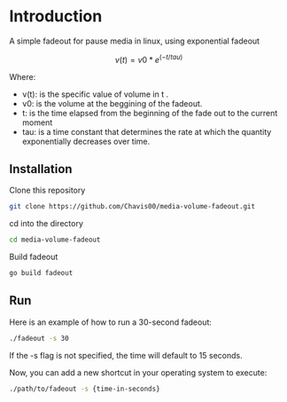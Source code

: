 # Introduction
A simple fadeout for pause media in linux, using exponential fadeout 
```math
v(t) = v0 * e^(-t/tau)

```
Where:
- v(t): is the specific value of volume in t .
- v0: is the volume at the beggining of the fadeout.
- t: is the time elapsed from the beginning of the fade out to the current moment
- tau: is a time constant that determines the rate at which the quantity exponentially decreases over time.

## Installation
Clone this repository
```bash
git clone https://github.com/Chavis00/media-volume-fadeout.git
```
cd into the directory
```bash
cd media-volume-fadeout
```

Build fadeout
```bash
go build fadeout
```

## Run
Here is an example of how to run a 30-second fadeout:
```bash
./fadeout -s 30
```
If the -s flag is not specified, the time will default to 15 seconds.

Now, you can add a new shortcut in your operating system to execute:

```bash
./path/to/fadeout -s {time-in-seconds}
``` 